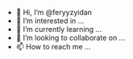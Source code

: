 - 👋 Hi, I’m @feryyzyidan
- 👀 I’m interested in ...
- 🌱 I’m currently learning ...
- 💞️ I’m looking to collaborate on ...
- 📫 How to reach me ...

<!---
ferizyidan/ferizyidan is a ✨ special ✨ repository because its `README.md` (this file) appears on your GitHub profile.
You can click the Preview link to take a look at your changes.
--->

